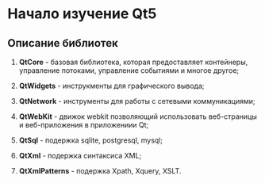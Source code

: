 # Начало изучение Qt5

## Описание библиотек

1. **QtCore** - базовая библиотека, которая предоставляет контейнеры, управление потоками, управление событиями и многое другое;

2. **QtWidgets** - инструкменты для графического вывода;

3. **QtNetwork** - инструменты для работы с сетевыми коммуникациями;

4. **QtWebKit** - движок webkit позволяющий использовать веб-страницы и веб-приложения в приложениии Qt;

5. **QtSql** - подержка sqlite, postgresql, mysql;

6. **QtXml** - подержка синтаксиса XML;

7. **QtXmlPatterns** - подержка Xpath, Xquery, XSLT.



